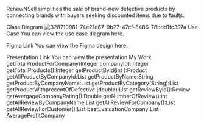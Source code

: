
RenewNSell simplifies the sale of brand-new defective products by connecting brands with buyers seeking discounted items due to faults.

Class Diagram
![328710981-74e21d67-9b27-47cf-8486-78bdd1fc397a](https://github.com/1Haya1/Final-Project/assets/154345101/43640240-2844-45b3-8e66-1bf45225bb5b)
Use Case
You can view the use case diagram here.

Figma Link
You can view the Figma design here.

Presentation Link
You can view the presentation 
My Work
getTotalProductForCompany(Integer companyId):integer
getTotallProducts():Integer
getProductById(int ):Product
getAllProductByCompanyId:List<Product>
getProductByName:String
getProductByCompanyName:List<Product>
getProductByCategory(String):List<Product>
getProductWithprecentOfDefective
(double):List<Product>
getReviewById():Review
getAvergageCompanyRating():Double
getNumberOfReview():int
getAllReviewByCompanyName:List<Review>
getAllReviewForComoany():List<Review>
getAllReviewForCustomer():List<Review>
bestEvaluationCompany:List<Review>
AverageProfitCompany
